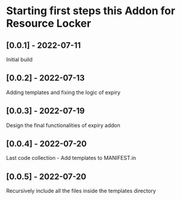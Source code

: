 # Starting first steps this Addon for Resource Locker

## [0.0.1] - 2022-07-11

Initial build

## [0.0.2] - 2022-07-13

Adding templates and fixing the logic of expiry

## [0.0.3] - 2022-07-19

Design the final functionalities of expiry addon


## [0.0.4] - 2022-07-20

Last code collection - Add templates to MANIFEST.in

## [0.0.5] - 2022-07-20

Recursively include all the files inside the templates directory
